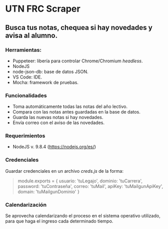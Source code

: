 # UTN FRC Scraper
## Busca tus notas, chequea si hay novedades y avisa al alumno.
### Herramientas: 
- Puppeteer: libería para controlar Chrome/Chromium *headless*.
- NodeJS
- node-json-db: base de datos JSON.
- VS Code: IDE.
- Mocha: framework de pruebas.
### Funcionalidades
- Toma automáticamente todas las notas del año lectivo.
- Compara con las notas antes guardadas en la base de datos.
- Guarda las nuevas notas si hay novedades.
- Envía correo con el aviso de las novedades.
### Requerimientos
- NodeJS v. 9.8.4 (https://nodejs.org/es/)

### Credenciales

Guardar credenciales en un archivo *creds.js* de la forma:

>module.exports = {
>    usuario: 'tuLegajo',
>    dominio: 'tuCarrera',
>    password: 'tuContraseña',
>    correo: 'tuMail',
>    apiKey: 'tuMailgunApiKey',
>    domain: 'tuMailgunDominio'
>}

### Calendarización

Se aprovecha calendarizando el proceso en el sistema operativo utilizado, para que haga el ingreso cada determinado tiempo.
